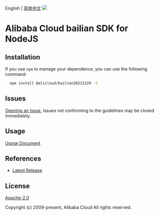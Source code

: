 English | [简体中文](README-CN.md)
![](https://aliyunsdk-pages.alicdn.com/icons/AlibabaCloud.svg)

# Alibaba Cloud bailian SDK for NodeJS

## Installation
If you use `npm` to manage your dependence, you can use the following command:

```sh
  npm install @alicloud/bailian20231229 -S
```

## Issues
[Opening an Issue](https://github.com/aliyun/alibabacloud-typescript-sdk/issues/new), Issues not conforming to the guidelines may be closed immediately.

## Usage
[Usage Document](https://github.com/aliyun/alibabacloud-typescript-sdk/blob/master/docs/Usage-EN.md#quick-examples)

## References
* [Latest Release](https://github.com/aliyun/alibabacloud-typescript-sdk/)

## License
[Apache-2.0](http://www.apache.org/licenses/LICENSE-2.0)

Copyright (c) 2009-present, Alibaba Cloud All rights reserved.
